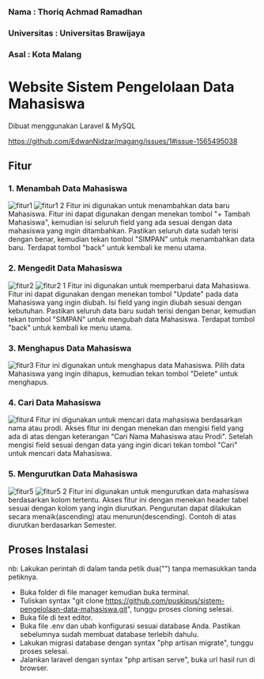 ### Nama          : Thoriq Achmad Ramadhan 
### Universitas   : Universitas Brawijaya
### Asal          : Kota Malang

# Website Sistem Pengelolaan Data Mahasiswa
Dibuat menggunakan Laravel & MySQL

https://github.com/EdwanNidzar/magang/issues/1#issue-1565495038

## Fitur
### 1. Menambah Data Mahasiswa
![fitur1](https://user-images.githubusercontent.com/95998981/212691615-de3be5c0-d5a3-482f-9f0d-3664b8cedd35.png)
![fitur1 2](https://user-images.githubusercontent.com/95998981/212691771-c0a000fa-0047-4990-9869-631e6b327dde.png)
Fitur ini digunakan untuk menambahkan data baru Mahasiswa. Fitur ini dapat digunakan dengan menekan tombol "+ Tambah Mahasiswa", kemudian isi seluruh field yang ada sesuai dengan data mahasiswa yang ingin ditambahkan. Pastikan seluruh data sudah terisi dengan benar, kemudian tekan tombol "SIMPAN" untuk menambahkan data baru. Terdapat tombol "back" untuk kembali ke menu utama.

### 2. Mengedit Data Mahasiswa
![fitur2](https://user-images.githubusercontent.com/95998981/212692317-151b66ce-e609-4f44-bd33-564c138a6814.png)
![fitur2 1](https://user-images.githubusercontent.com/95998981/212692346-3d466c0d-b8df-45d2-a28a-66719e497d75.png)
Fitur ini digunakan untuk memperbarui data Mahasiswa. Fitur ini dapat digunakan dengan menekan tombol "Update" pada data Mahasiswa yang ingin diubah. Isi field yang ingin diubah sesuai dengan kebutuhan. Pastikan seluruh data baru sudah terisi dengan benar, kemudian tekan tombol "SIMPAN" untuk mengubah data Mahasiswa. Terdapat tombol "back" untuk kembali ke menu utama.

### 3. Menghapus Data Mahasiswa
![fitur3](https://user-images.githubusercontent.com/95998981/212692407-2ffbf45c-d70d-463f-94be-6bb8ad0b334e.png)
Fitur ini digunakan untuk menghapus data Mahasiswa. Pilih data Mahasiswa yang ingin dihapus, kemudian tekan tombol "Delete" untuk menghapus. 

### 4. Cari Data Mahasiswa
![fitur4](https://user-images.githubusercontent.com/95998981/212692469-3c5a1294-b3c5-4356-9bac-8ec3aa618feb.png)
Fitur ini digunakan untuk mencari data mahasiswa berdasarkan nama atau prodi. Akses fitur ini dengan menekan dan mengisi field yang ada di atas dengan keterangan "Cari Nama Mahasiswa atau Prodi". Setelah mengisi field sesuai dengan data yang ingin dicari tekan tombol "Cari" untuk mencari data Mahasiswa.

### 5. Mengurutkan Data Mahasiswa
![fitur5](https://user-images.githubusercontent.com/95998981/212692520-1b1f3f7f-1e25-47dd-804b-19b5772d55d5.png)
![fitur5 2](https://user-images.githubusercontent.com/95998981/212692733-0e18e89e-683b-40cb-a857-2971145fdfe6.png)
Fitur ini digunakan untuk mengurutkan data mahasiswa berdasarkan kolom tertentu. Akses fitur ini dengan menekan header tabel sesuai dengan kolom yang ingin diurutkan. Pengurutan dapat dilakukan secara menaik(ascending) atau menurun(descending). Contoh di atas diurutkan berdasarkan Semester.

## Proses Instalasi
nb: Lakukan perintah di dalam tanda petik dua("") tanpa memasukkan tanda petiknya.

- Buka folder di file manager kemudian buka terminal. 
- Tuliskan syntax "git clone https://github.com/puskipus/sistem-pengelolaan-data-mahasiswa.git", tunggu proses cloning selesai. 
- Buka file di text editor. 
- Buka file .env dan ubah konfigurasi sesuai database Anda. Pastikan sebelumnya sudah membuat database terlebih dahulu.
- Lakukan migrasi database dengan syntax "php artisan migrate", tunggu proses selesai.
- Jalankan laravel dengan syntax "php artisan serve", buka url hasil run di browser.
